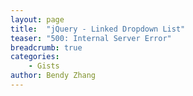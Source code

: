 ```yaml
---
layout: page
title:  "jQuery - Linked Dropdown List"
teaser: "500: Internal Server Error"
breadcrumb: true
categories:
    - Gists
author: Bendy Zhang
---
```




